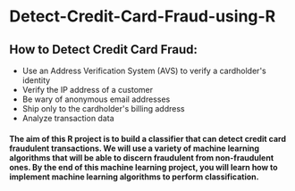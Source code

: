 # Detect-Credit-Card-Fraud-using-R

## How to Detect Credit Card Fraud:
- Use an Address Verification System (AVS) to verify a cardholder's identity
- Verify the IP address of a customer
- Be wary of anonymous email addresses
- Ship only to the cardholder's billing address
- Analyze transaction data

#### The aim of this R project is to build a classifier that can detect credit card fraudulent transactions. We will use a variety of machine learning algorithms that will be able to discern fraudulent from non-fraudulent ones. By the end of this machine learning project, you will learn how to implement machine learning algorithms to perform classification.
